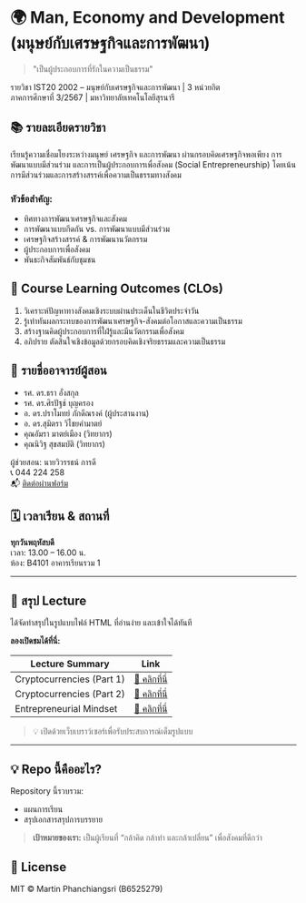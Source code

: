 # 🌍 Man, Economy and Development (มนุษย์กับเศรษฐกิจและการพัฒนา)

> "เป็นผู้ประกอบการที่รักในความเป็นธรรม"

รายวิชา IST20 2002 – มนุษย์กับเศรษฐกิจและการพัฒนา | 3 หน่วยกิต  
ภาคการศึกษาที่ 3/2567 | มหาวิทยาลัยเทคโนโลยีสุรนารี

## 📚 รายละเอียดรายวิชา

เรียนรู้ความเชื่อมโยงระหว่างมนุษย์ เศรษฐกิจ และการพัฒนา ผ่านกรอบคิดเศรษฐกิจพอเพียง การพัฒนาแบบมีส่วนร่วม และการเป็นผู้ประกอบการเพื่อสังคม (Social Entrepreneurship) โดยเน้นการมีส่วนร่วมและการสร้างสรรค์เพื่อความเป็นธรรมทางสังคม

### หัวข้อสำคัญ:
- ทิศทางการพัฒนาเศรษฐกิจและสังคม
- การพัฒนาแบบกีดกัน vs. การพัฒนาแบบมีส่วนร่วม
- เศรษฐกิจสร้างสรรค์ & การพัฒนานวัตกรรม
- ผู้ประกอบการเพื่อสังคม
- พันธะกิจสัมพันธ์กับชุมชน

## 🎯 Course Learning Outcomes (CLOs)

1. วิเคราะห์ปัญหาทางสังคมเชิงระบบผ่านประเด็นในชีวิตประจำวัน
2. รู้เท่าทันผลกระทบของการพัฒนาเศรษฐกิจ-สังคมต่อโอกาสและความเป็นธรรม
3. สร้างฐานคิดผู้ประกอบการที่ใฝ่รู้และมีนวัตกรรมเพื่อสังคม
4. อภิปราย ตัดสินใจเชิงข้อมูลด้วยกรอบคิดเชิงจริยธรรมและความเป็นธรรม

## 🧠 รายชื่ออาจารย์ผู้สอน

- รศ. ดร.ธรา อั่งสกุล  
- รศ. ดร.ศิรปัฐช์ บุญครอง  
- อ. ดร.ปราโมทย์ ภักดีณรงค์ (ผู้ประสานงาน)  
- อ. ดร.สุมิตรา วิไชยคำมาตย์  
- คุณอัมรา มาตย์เมือง (วิทยากร)  
- คุณนิวิฐ สุขสมบัติ (วิทยากร)

ผู้ช่วยสอน: นายวิวรรธน์ การดี  
📞 044 224 258  
📬 [ติดต่อผ่านฟอร์ม](https://forms.gle/dJzS8y3Y4i89eXoc6)

## 🗓️ เวลาเรียน & สถานที่

**ทุกวันพฤหัสบดี**  
เวลา: 13.00 – 16.00 น.  
ห้อง: B4101 อาคารเรียนรวม 1

---
## 📖 สรุป Lecture

ได้จัดทำสรุปในรูปแบบไฟล์ HTML ที่อ่านง่าย และเข้าใจได้ทันที

**ลองเปิดชมได้ที่นี่:**

| Lecture Summary | Link |
|-----------------|------|
| Cryptocurrencies (Part 1) | [🔗 คลิกที่นี่](https://martinnezsavemaiwai.github.io/Man-Economy-and-Development/Cryptocurrencies.html) |
| Cryptocurrencies (Part 2) | [🔗 คลิกที่นี่](https://martinnezsavemaiwai.github.io/Man-Economy-and-Development/Cryptocurrencies2.html) |
| Entrepreneurial Mindset | [🔗 คลิกที่นี่](https://martinnezsavemaiwai.github.io/Man-Economy-and-Development/ENTREPRENEURIAL_MINDSET.html) |

> 💡 เปิดด้วยเว็บเบราว์เซอร์เพื่อรับประสบการณ์เต็มรูปแบบ  


---


## 💡 Repo นี้คืออะไร?

Repository นี้รวบรวม:
- แผนการเรียน
- สรุปเอกสารสรุปการบรรยาย


> **เป้าหมายของเรา:** เป็นผู้เรียนที่ “กล้าคิด กล้าทำ และกล้าเปลี่ยน” เพื่อสังคมที่ดีกว่า

## 🔖 License

MIT © Martin Phanchiangsri (B6525279)
